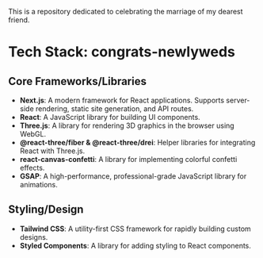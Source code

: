 This is a repository dedicated to celebrating the marriage of my dearest friend.

# Tech Stack: congrats-newlyweds

## Core Frameworks/Libraries

- **Next.js**: A modern framework for React applications. Supports server-side rendering, static site generation, and API routes.
- **React**: A JavaScript library for building UI components.
- **Three.js**: A library for rendering 3D graphics in the browser using WebGL.
- **@react-three/fiber & @react-three/drei**: Helper libraries for integrating React with Three.js.
- **react-canvas-confetti**: A library for implementing colorful confetti effects.
- **GSAP**: A high-performance, professional-grade JavaScript library for animations.

## Styling/Design

- **Tailwind CSS**: A utility-first CSS framework for rapidly building custom designs.
- **Styled Components**: A library for adding styling to React components.
